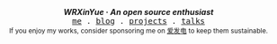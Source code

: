 <div align="center">
  <img width="2000" height="0" alt="" aria-hidden="true"><br>
  <span><b><em> WRXinYue </em> · <i> An open source enthusiast </i></b></span><br>
  <samp>
    <a href="https://www.wrxinyue.org/about">me</a> .
    <a href="https://www.wrxinyue.org/posts">blog</a> .
    <a href="https://www.wrxinyue.org/projects">projects</a> .
    <a href="https://www.wrxinyue.org/talks">talks</a>
  </samp><br>
  <sub>If you enjoy my works, consider sponsoring me on <a href="https://afdian.com/a/wrxinyue">爱发电</a> to keep them sustainable.</sub><br>
  <img src="https://count.getloli.com/get/@:wrxinyue" width="2000" height="0" alt="" aria-hidden="true">
</div>
